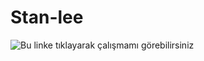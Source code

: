 # Stan-lee

![Bu linke tıklayarak çalışmamı görebilirsiniz](https://thinkman67.github.io/Stan-lee/)
